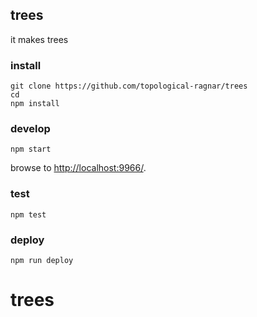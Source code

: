 ## trees

it makes trees

### install

```
git clone https://github.com/topological-ragnar/trees
cd 
npm install
```

### develop

```
npm start
```

browse to <http://localhost:9966/>.

### test

```
npm test
```

### deploy

```
npm run deploy
```
# trees
